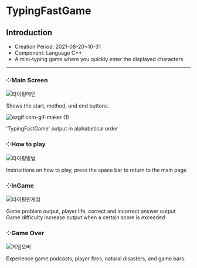 # TypingFastGame

## Introduction
  * Creation Period: 2021-08-20~10-31
  * Component: Language C++
  * A mini-typing game where you quickly enter the displayed characters
***
### ⁘Main Screen
![타이핑메인](https://user-images.githubusercontent.com/99002828/162569171-eb1c10e5-42bc-4f2f-b15b-eca8280aad73.png)

Shows the start, method, and end buttons.

![ezgif com-gif-maker (1)](https://user-images.githubusercontent.com/99002828/162569059-4edf56c6-1d3a-4508-9171-d890e0c2debd.gif)

'TypingFastGame'  output in alphabetical order


### ⁘How to play
![타이핑방법](https://user-images.githubusercontent.com/99002828/162569174-e2334b2f-fb15-473d-809d-2f62f0d15282.png)

Instructions on how to play, press the space bar to return to the main page

### ⁘InGame
![타이핑인게임](https://user-images.githubusercontent.com/99002828/162569178-577af0ab-e66a-495a-94df-a51b6ab6e7d8.png)

Game problem output, player life, correct and incorrect answer output Game difficulty increase output when a certain score is exceeded

### ⁘Game Over
![게임오버](https://user-images.githubusercontent.com/99002828/162569182-a8b0c24d-f729-43e7-8ed1-9eb1288e79d7.png)

Experience game podcasts, player fires, natural disasters, and game bars.
